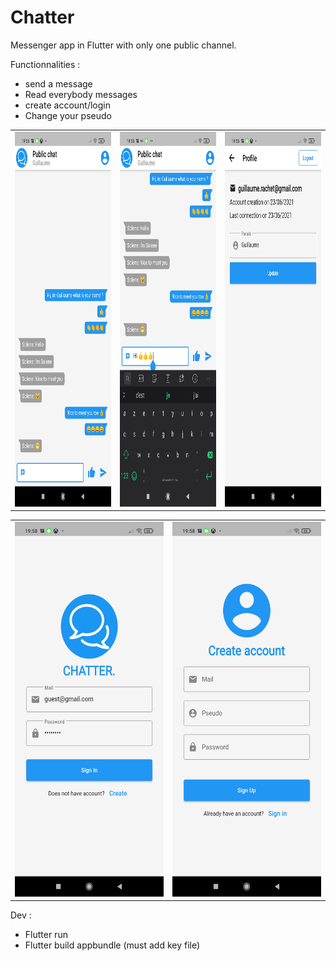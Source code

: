 # Chatter

Messenger app in Flutter with only one public channel.

Functionnalities :

- send a message 
- Read everybody messages
- create account/login
- Change your pseudo 

<table> 
  <tr>
    <td><img src="./documents/Screenshot_2021-06-23-19-56-20-156_com.grachet.chatter.jpg" width=270 height=600></td>
    <td><img src="./documents/Screenshot_2021-06-23-19-56-51-803_com.grachet.chatter.jpg" width=270 height=600></td>
    <td><img src="./documents/Screenshot_2021-06-23-19-57-00-097_com.grachet.chatter.jpg" width=270 height=600></td>
  </tr>
 </table> 
 
 <table> 
  <tr>
    <td><img src="./documents/Screenshot_2021-06-23-19-58-39-126_com.grachet.chatter.jpg" width=270 height=600></td>
    <td><img src="./documents/Screenshot_2021-06-23-19-58-44-686_com.grachet.chatter.jpg" width=270 height=600></td> 
  </tr>
 </table> 

Dev :

- Flutter run
- Flutter build appbundle (must add key file)

